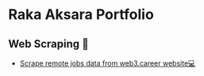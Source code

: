 # Raka Aksara Portfolio

## Web Scraping 📒
- [Scrape remote jobs data from web3.career website💻](https://github.com/rakaaksara62/remote-job-scraper)

